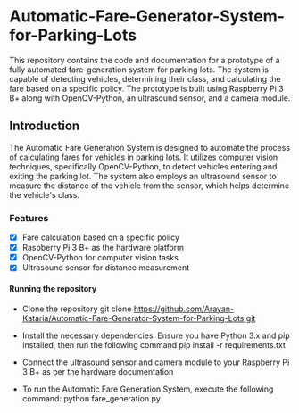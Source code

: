 # Automatic-Fare-Generator-System-for-Parking-Lots

This repository contains the code and documentation for a prototype of a fully automated fare-generation system for parking lots. The system is capable of detecting vehicles, determining their class, and calculating the fare based on a specific policy. The prototype is built using Raspberry Pi 3 B+ along with OpenCV-Python, an ultrasound sensor, and a camera module.

## Introduction

The Automatic Fare Generation System is designed to automate the process of calculating fares for vehicles in parking lots. It utilizes computer vision techniques, specifically OpenCV-Python, to detect vehicles entering and exiting the parking lot. The system also employs an ultrasound sensor to measure the distance of the vehicle from the sensor, which helps determine the vehicle's class.

### Features
- [x] Fare calculation based on a specific policy
- [x] Raspberry Pi 3 B+ as the hardware platform
- [x] OpenCV-Python for computer vision tasks
- [x] Ultrasound sensor for distance measurement

#### Running the repository

 *  Clone the repository
       git clone https://github.com/Arayan-Kataria/Automatic-Fare-Generator-System-for-Parking-Lots.git
 *  Install the necessary dependencies. Ensure you have Python 3.x and pip installed, then run the following command
       pip install -r requirements.txt
 *  Connect the ultrasound sensor and camera module to your Raspberry Pi 3 B+ as per the hardware documentation

 *  To run the Automatic Fare Generation System, execute the following command:
       python fare_generation.py
